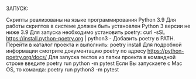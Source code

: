 ЗАПУСК:

Скрипты реализованы на языке программирования Python 3.9
Для работы скриптов в системе должен быть установлен Python 3 версии не ниже 3.9
Для запуска необходимо установить poetry:
curl -sSL https://install.python-poetry.org | python3 -
Добавить poetry в PATH.
Перейти в каталог проекта и выполнить:
poetry install
Для подробной информации смотрите документацию poetry по адресу https://python-poetry.org/docs/
Для запуска тестов из папки проекта в командной строке введите
poetry run python -m pytest
Если Вы запускаете с Mac OS, то команда:
poetry run python3 -m pytest

